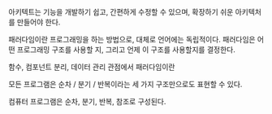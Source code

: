 아키텍트는 기능을 개발하기 쉽고, 간편하게 수정할 수 있으며, 확장하기 쉬운 아키텍처를 만들어야 한다.

패러다임이란 프로그래밍을 하는 방법으로, 대체로 언어에는 독립적이다. 패러다임은 어떤 프로그래밍 구조를 사용할 지, 그리고 언제 이 구조를 사용할지를 결정한다.

함수, 컴포넌트 분리, 데이터 관리 관점에서 패러다임이란

모든 프로그램은 순차 / 분기 / 반복이라는 세 가지 구조만으로도 표현할 수 있다.

컴퓨터 프로그램은 순차, 분기, 반복, 참조로 구성된다.